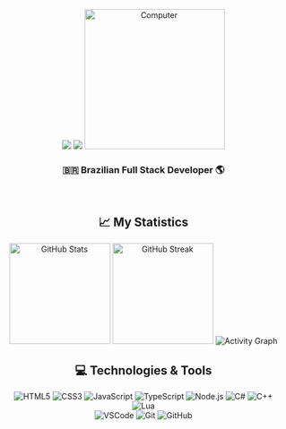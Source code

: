 <div align="center">

  <img src="https://capsule-render.vercel.app/api?type=waving&color=0:83eaf1,100:63a4ff&height=200&section=header&text=Welcome!&fontSize=50&fontColor=fff&animation=twinkling&fontAlignY=35"/>

  <img src="https://readme-typing-svg.herokuapp.com?font=Fira+Code&size=25&duration=4000&pause=1000&color=63A4FF&center=true&vCenter=true&width=435&lines=Hello,+I'm+Lucas;Full+Stack+Developer;Passionate+about+technology;Always+learning+new+skills"/>

  <img src="https://raw.githubusercontent.com/MicaelliMedeiros/micaellimedeiros/master/image/computer-illustration.png" width="250px" alt="Computer"/>

  <br>

  <h3>🇧🇷 Brazilian Full Stack Developer 🌎</h3>

  <br>

  <h2>📈 My Statistics</h2>

  <img height="180em" src="https://github-readme-stats.vercel.app/api?username=fcsacolinha&show_icons=true&theme=tokyonight&include_all_commits=true&count_private=true&hide_border=true" alt="GitHub Stats"/>
  <img height="180em" src="https://github-readme-streak-stats.herokuapp.com/?user=fcsacolinha&theme=tokyonight&hide_border=true" alt="GitHub Streak"/>
  <img src="https://github-readme-activity-graph.vercel.app/graph?username=fcsacolinha&theme=tokyonight&hide_border=true&bg_color=0d1117" alt="Activity Graph"/>

  <h2>💻 Technologies & Tools</h2>

  <img src="https://img.shields.io/badge/HTML5-E34F26?style=for-the-badge&logo=html5&logoColor=white" alt="HTML5"/>
  <img src="https://img.shields.io/badge/CSS3-1572B6?style=for-the-badge&logo=css3&logoColor=white" alt="CSS3"/>
  <img src="https://img.shields.io/badge/JavaScript-F7DF1E?style=for-the-badge&logo=javascript&logoColor=black" alt="JavaScript"/>
  <img src="https://img.shields.io/badge/TypeScript-3178C6?style=for-the-badge&logo=typescript&logoColor=white" alt="TypeScript"/>
  <img src="https://img.shields.io/badge/Node.js-43853D?style=for-the-badge&logo=node.js&logoColor=white" alt="Node.js"/>
  <img src="https://img.shields.io/badge/C%23-239120?style=for-the-badge&logo=c-sharp&logoColor=white" alt="C#"/>
  <img src="https://img.shields.io/badge/C++-00599C?style=for-the-badge&logo=cplusplus&logoColor=white" alt="C++"/>
  <img src="https://img.shields.io/badge/Lua-2C2D72?style=for-the-badge&logo=lua&logoColor=white" alt="Lua"/>

  <br>

  <img src="https://img.shields.io/badge/VSCode-0078D4?style=for-the-badge&logo=visual%20studio%20code&logoColor=white" alt="VSCode"/>
  <img src="https://img.shields.io/badge/Git-F05032?style=for-the-badge&logo=git&logoColor=white" alt="Git"/>
  <img src="https://img.shields.io/badge/GitHub-181717?style=for-the-badge&logo=github&logoColor=white" alt="GitHub"/>
